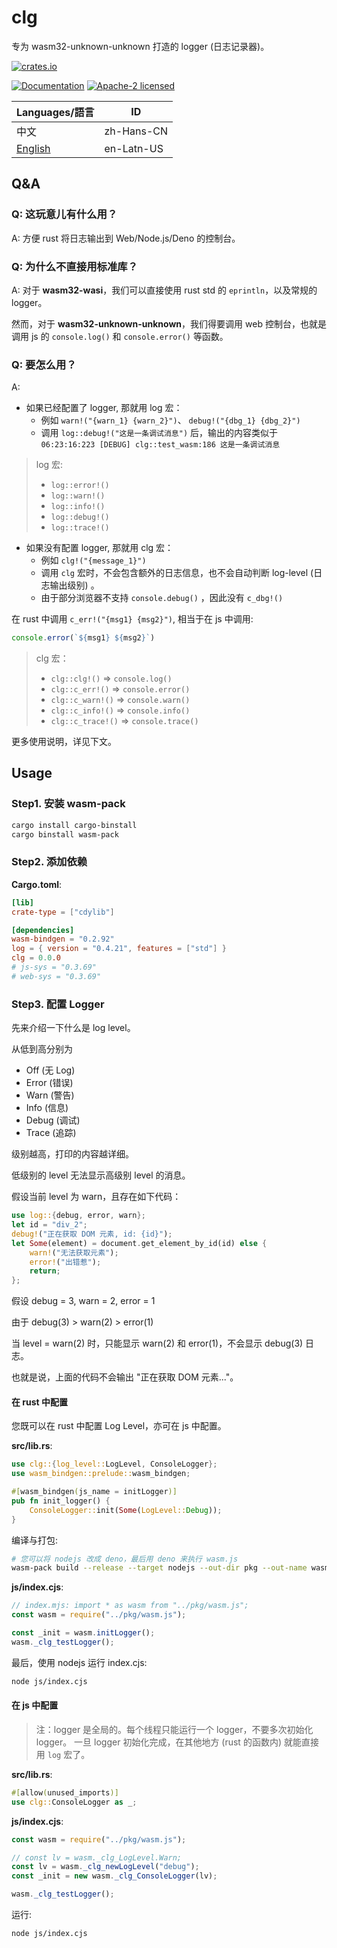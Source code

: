 # clg

专为 wasm32-unknown-unknown 打造的 logger (日志记录器)。

[![crates.io](<https://img.shields.io/crates/v/clg.svg?label=lib(clg)>)](https://crates.io/crates/clg)

[![Documentation](https://img.shields.io/docsrs/clg?label=docs.rs)](https://docs.rs/clg)    [![Apache-2 licensed](https://img.shields.io/crates/l/clg.svg)](../License)

| Languages/語言         | ID         |
| ---------------------- | ---------- |
| 中文                   | zh-Hans-CN |
| [English](./Readme.md) | en-Latn-US |

## Q&A

### Q: 这玩意儿有什么用？

A: 方便 rust 将日志输出到 Web/Node.js/Deno 的控制台。

### Q: 为什么不直接用标准库？

A: 对于 **wasm32-wasi**，我们可以直接使用 rust std 的 `eprintln`，以及常规的 logger。

然而，对于 **wasm32-unknown-unknown**，我们得要调用 web 控制台，也就是调用 js 的 `console.log()` 和 `console.error()` 等函数。

### Q: 要怎么用？

A:

- 如果已经配置了 logger, 那就用 log 宏：
  - 例如 `warn!("{warn_1} {warn_2}")`、 `debug!("{dbg_1} {dbg_2}")`
  - 调用 `log::debug!("这是一条调试消息")` 后，输出的内容类似于 `06:23:16:223 [DEBUG] clg::test_wasm:186 这是一条调试消息`

> log 宏:
>
> - `log::error!()`
> - `log::warn!()`
> - `log::info!()`
> - `log::debug!()`
> - `log::trace!()`

- 如果没有配置 logger, 那就用 clg 宏：
  - 例如 `clg!("{message_1}")`
  - 调用 `clg` 宏时，不会包含额外的日志信息，也不会自动判断 log-level (日志输出级别) 。
  - 由于部分浏览器不支持 `console.debug()` ，因此没有 `c_dbg!()`

在 rust 中调用 `c_err!("{msg1} {msg2}")`, 相当于在 js 中调用:

```js
console.error(`${msg1} ${msg2}`)
```

> clg 宏：
>
> - `clg::clg!()` => `console.log()`
> - `clg::c_err!()` => `console.error()`
> - `clg::c_warn!()` => `console.warn()`
> - `clg::c_info!()` => `console.info()`
> - `clg::c_trace!()` =>  `console.trace()`

更多使用说明，详见下文。

## Usage

### Step1. 安装 wasm-pack

```sh
cargo install cargo-binstall
cargo binstall wasm-pack
```

### Step2. 添加依赖

**Cargo.toml**:

```toml
[lib]
crate-type = ["cdylib"]

[dependencies]
wasm-bindgen = "0.2.92"
log = { version = "0.4.21", features = ["std"] }
clg = 0.0.0
# js-sys = "0.3.69"
# web-sys = "0.3.69"
```

### Step3. 配置 Logger

先来介绍一下什么是 log level。

从低到高分别为

- Off    (无 Log)
- Error  (错误)
- Warn   (警告)
- Info   (信息)
- Debug  (调试)
- Trace  (追踪)

级别越高，打印的内容越详细。

低级别的 level 无法显示高级别 level 的消息。

假设当前 level 为 warn，且存在如下代码：

```rust
use log::{debug, error, warn};
let id = "div_2";
debug!("正在获取 DOM 元素, id: {id}");
let Some(element) = document.get_element_by_id(id) else {
    warn!("无法获取元素");
    error!("出错惹");
    return;
};
```

假设 debug = 3, warn = 2, error = 1

由于 debug(3) > warn(2) > error(1)

当 level = warn(2) 时，只能显示 warn(2) 和 error(1)，不会显示 debug(3) 日志。

也就是说，上面的代码不会输出 "正在获取 DOM 元素..."。

#### 在 rust 中配置

您既可以在 rust 中配置 Log Level，亦可在 js 中配置。

**src/lib.rs**:

```rust
use clg::{log_level::LogLevel, ConsoleLogger};
use wasm_bindgen::prelude::wasm_bindgen;

#[wasm_bindgen(js_name = initLogger)]
pub fn init_logger() {
    ConsoleLogger::init(Some(LogLevel::Debug));
}
```

编译与打包:

```sh
# 您可以将 nodejs 改成 deno，最后用 deno 来执行 wasm.js
wasm-pack build --release --target nodejs --out-dir pkg --out-name wasm
```

**js/index.cjs**:

```js
// index.mjs: import * as wasm from "../pkg/wasm.js";
const wasm = require("../pkg/wasm.js");

const _init = wasm.initLogger();
wasm._clg_testLogger();
```

最后，使用 nodejs 运行 index.cjs:

```sh
node js/index.cjs
```

#### 在 js 中配置

> 注：logger 是全局的。每个线程只能运行一个 logger，不要多次初始化 logger。
> 一旦 logger 初始化完成，在其他地方 (rust 的函数内) 就能直接用 `log` 宏了。

**src/lib.rs**:

```rust
#[allow(unused_imports)]
use clg::ConsoleLogger as _;
```

**js/index.cjs**:

```js
const wasm = require("../pkg/wasm.js");

// const lv = wasm._clg_LogLevel.Warn;
const lv = wasm._clg_newLogLevel("debug");
const _init = new wasm._clg_ConsoleLogger(lv);

wasm._clg_testLogger();
```

运行:

```sh
node js/index.cjs
```
